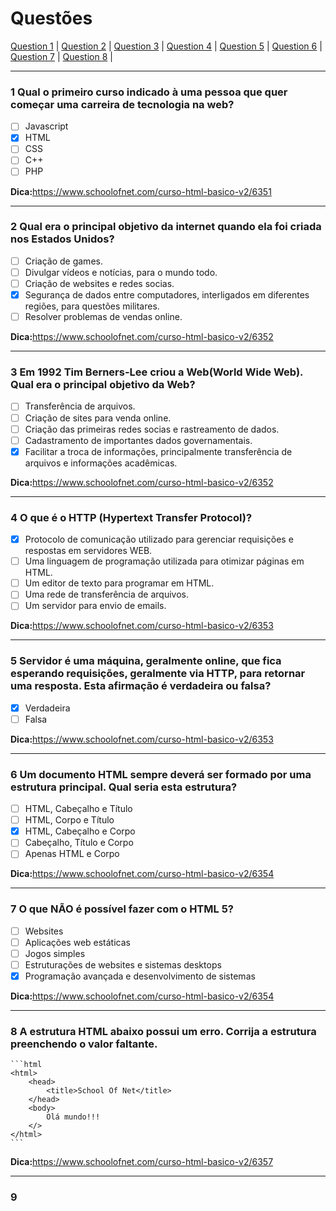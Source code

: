 # Questões

[Question 1](#1-qual-o-primeiro-curso-indicado-à-uma-pessoa-que-quer-começar-uma-carreira-de-tecnologia-na-web) | 
[Question 2](#2-qual-era-o-principal-objetivo-da-internet-quando-ela-foi-criada-nos-estados-unidos) | 
[Question 3](#3-em-1992-tim-berners-lee-criou-a-webworld-wide-web-qual-era-o-principal-objetivo-da-web) |
[Question 4](#4-o-que-é-o-http-hypertext-transfer-protocol) |
[Question 5](#5-servidor-é-uma-máquina-geralmente-online-que-fica-esperando-requisições-geralmente-via-http-para-retornar-uma-resposta-esta-afirmação-é-verdadeira-ou-falsa) |
[Question 6](#6-um-documento-html-sempre-deverá-ser-formado-por-uma-estrutura-principal-qual-seria-esta-estrutura) |
[Question 7](#7-o-que-nÃo-é-possível-fazer-com-o-html-5) |
[Question 8](#8-a-estrutura-html-abaixo-possui-um-erro-corrija-a-estrutura-preenchendo-o-valor-faltante) |

***

### 1 Qual o primeiro curso indicado à uma pessoa que quer começar uma carreira de tecnologia na web?

- [ ] Javascript
- [x] HTML
- [ ] CSS
- [ ] C++
- [ ] PHP

**Dica:**<https://www.schoolofnet.com/curso-html-basico-v2/6351>

***

### 2 Qual era o principal objetivo da internet quando ela foi criada nos Estados Unidos?

- [ ] Criação de games.
- [ ] Divulgar vídeos e notícias, para o mundo todo.
- [ ] Criação de websites e redes socias.
- [x] Segurança de dados entre computadores, interligados em diferentes regiões, para questões militares.
- [ ] Resolver problemas de vendas online.

**Dica:**<https://www.schoolofnet.com/curso-html-basico-v2/6352>

***

### 3 Em 1992 Tim Berners-Lee criou a Web(World Wide Web). Qual era o principal objetivo da Web?

- [ ] Transferência de arquivos.
- [ ] Criação de sites para venda online.
- [ ] Criação das primeiras redes socias e rastreamento de dados.
- [ ] Cadastramento de importantes dados governamentais.
- [x] Facilitar a troca de informações, principalmente transferência de arquivos e informações acadêmicas.

**Dica:**<https://www.schoolofnet.com/curso-html-basico-v2/6352>

***

### 4 O que é o HTTP (Hypertext Transfer Protocol)?

- [x] Protocolo de comunicação utilizado para gerenciar requisições e respostas em servidores WEB.
- [ ] Uma linguagem de programação utilizada para otimizar páginas em HTML.
- [ ] Um editor de texto para programar em HTML.
- [ ] Uma rede de transferência de arquivos.
- [ ] Um servidor para envio de emails.

**Dica:**<https://www.schoolofnet.com/curso-html-basico-v2/6353>

***

### 5 Servidor é uma máquina, geralmente online, que fica esperando requisições, geralmente via HTTP, para retornar uma resposta. Esta afirmação é verdadeira ou falsa?

- [x] Verdadeira
- [ ] Falsa

**Dica:**<https://www.schoolofnet.com/curso-html-basico-v2/6353>

***

### 6 Um documento HTML sempre deverá ser formado por uma estrutura principal. Qual seria esta estrutura?

- [ ] HTML, Cabeçalho e Título
- [ ] HTML, Corpo e Título
- [x] HTML, Cabeçalho e Corpo
- [ ] Cabeçalho, Título e Corpo
- [ ] Apenas HTML e Corpo

**Dica:**<https://www.schoolofnet.com/curso-html-basico-v2/6354>

***

### 7 O que NÃO é possível fazer com o HTML 5?

- [ ] Websites
- [ ] Aplicações web estáticas
- [ ] Jogos simples
- [ ] Estruturações de websites e sistemas desktops
- [x] Programação avançada e desenvolvimento de sistemas

**Dica:**<https://www.schoolofnet.com/curso-html-basico-v2/6354>

***

### 8 A estrutura HTML abaixo possui um erro. Corrija a estrutura preenchendo o valor faltante.
    
    ```html
    <html>
        <head>
            <title>School Of Net</title>
        </head>
        <body>
            Olá mundo!!!
        </>
    </html>
    ```

**Dica:**<https://www.schoolofnet.com/curso-html-basico-v2/6357>

***

### 9 
